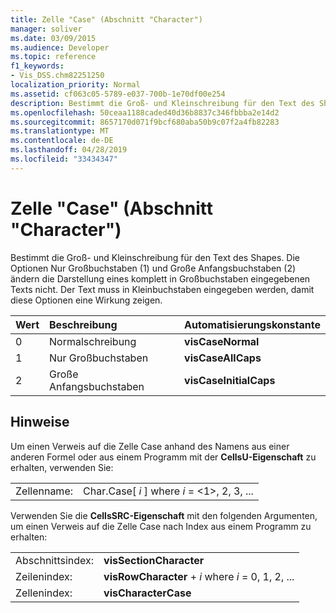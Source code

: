 ```yaml
---
title: Zelle "Case" (Abschnitt "Character")
manager: soliver
ms.date: 03/09/2015
ms.audience: Developer
ms.topic: reference
f1_keywords:
- Vis_DSS.chm82251250
localization_priority: Normal
ms.assetid: cf063c05-5789-e037-700b-1e70df00e254
description: Bestimmt die Groß- und Kleinschreibung für den Text des Shapes. Die Optionen Nur Großbuchstaben (1) und Große Anfangsbuchstaben (2) ändern die Darstellung eines komplett in Großbuchstaben eingegebenen Texts nicht. Der Text muss in Kleinbuchstaben eingegeben werden, damit diese Optionen eine Wirkung zeigen.
ms.openlocfilehash: 50ceaa1188caded40d36b8837c346fbbba2e14d2
ms.sourcegitcommit: 8657170d071f9bcf680aba50b9c07f2a4fb82283
ms.translationtype: MT
ms.contentlocale: de-DE
ms.lasthandoff: 04/28/2019
ms.locfileid: "33434347"
---
```

# <a name="case-cell-character-section"></a>Zelle "Case" (Abschnitt "Character")

Bestimmt die Groß- und Kleinschreibung für den Text des Shapes. Die Optionen Nur Großbuchstaben (1) und Große Anfangsbuchstaben (2) ändern die Darstellung eines komplett in Großbuchstaben eingegebenen Texts nicht. Der Text muss in Kleinbuchstaben eingegeben werden, damit diese Optionen eine Wirkung zeigen.
  
|**Wert**|**Beschreibung**|**Automatisierungskonstante**|
|:-----|:-----|:-----|
| 0  <br/> | Normalschreibung  <br/> |**visCaseNormal** <br/> |
| 1  <br/> | Nur Großbuchstaben  <br/> |**visCaseAllCaps** <br/> |
| 2  <br/> | Große Anfangsbuchstaben  <br/> |**visCaseInitialCaps** <br/> |
   
## <a name="remarks"></a>Hinweise

Um einen Verweis auf die Zelle Case anhand des Namens aus einer anderen Formel oder aus einem Programm mit der **CellsU-Eigenschaft** zu erhalten, verwenden Sie: 
  
|||
|:-----|:-----|
| Zellenname:  <br/> | Char.Case[  *i*  ] where  *i*  = <1>, 2, 3, ...  <br/> |
   
Verwenden Sie die **CellsSRC-Eigenschaft** mit den folgenden Argumenten, um einen Verweis auf die Zelle Case nach Index aus einem Programm zu erhalten: 
  
|||
|:-----|:-----|
| Abschnittsindex:  <br/> |**visSectionCharacter** <br/> |
| Zeilenindex:  <br/> |**visRowCharacter**  +   *i* where *i* = 0, 1, 2, ...  <br/> |
| Zellenindex:  <br/> |**visCharacterCase** <br/> |
   


